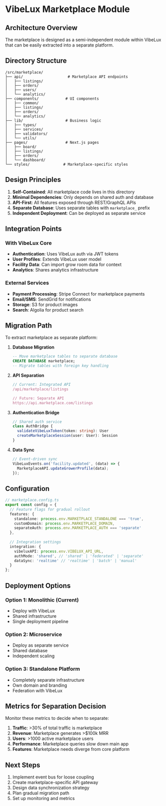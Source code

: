 # VibeLux Marketplace Module

## Architecture Overview

The marketplace is designed as a semi-independent module within VibeLux that can be easily extracted into a separate platform.

## Directory Structure

```
/src/marketplace/
├── api/                    # Marketplace API endpoints
│   ├── listings/
│   ├── orders/
│   ├── users/
│   └── analytics/
├── components/            # UI components
│   ├── common/
│   ├── listings/
│   ├── orders/
│   └── analytics/
├── lib/                   # Business logic
│   ├── types/
│   ├── services/
│   ├── validators/
│   └── utils/
├── pages/                 # Next.js pages
│   ├── board/
│   ├── listings/
│   ├── orders/
│   └── dashboard/
└── styles/               # Marketplace-specific styles
```

## Design Principles

1. **Self-Contained**: All marketplace code lives in this directory
2. **Minimal Dependencies**: Only depends on shared auth and database
3. **API-First**: All features exposed through REST/GraphQL APIs
4. **Separate Database**: Uses separate tables with `marketplace_` prefix
5. **Independent Deployment**: Can be deployed as separate service

## Integration Points

### With VibeLux Core
- **Authentication**: Uses VibeLux auth via JWT tokens
- **User Profiles**: Extends VibeLux user model
- **Facility Data**: Can import grow room data for context
- **Analytics**: Shares analytics infrastructure

### External Services
- **Payment Processing**: Stripe Connect for marketplace payments
- **Email/SMS**: SendGrid for notifications
- **Storage**: S3 for product images
- **Search**: Algolia for product search

## Migration Path

To extract marketplace as separate platform:

1. **Database Migration**
   ```sql
   -- Move marketplace tables to separate database
   CREATE DATABASE marketplace;
   -- Migrate tables with foreign key handling
   ```

2. **API Separation**
   ```typescript
   // Current: Integrated API
   /api/marketplace/listings
   
   // Future: Separate API
   https://api.marketplace.com/listings
   ```

3. **Authentication Bridge**
   ```typescript
   // Shared auth service
   class AuthBridge {
     validateVibeLuxToken(token: string): User
     createMarketplaceSession(user: User): Session
   }
   ```

4. **Data Sync**
   ```typescript
   // Event-driven sync
   VibeLuxEvents.on('facility.updated', (data) => {
     MarketplaceAPI.updateGrowerProfile(data);
   });
   ```

## Configuration

```typescript
// marketplace.config.ts
export const config = {
  // Feature flags for gradual rollout
  features: {
    standalone: process.env.MARKETPLACE_STANDALONE === 'true',
    customDomain: process.env.MARKETPLACE_DOMAIN,
    separateAuth: process.env.MARKETPLACE_AUTH === 'separate'
  },
  
  // Integration settings
  integration: {
    vibeluxAPI: process.env.VIBELUX_API_URL,
    authMode: 'shared', // 'shared' | 'federated' | 'separate'
    dataSync: 'realtime' // 'realtime' | 'batch' | 'manual'
  }
};
```

## Deployment Options

### Option 1: Monolithic (Current)
- Deploy with VibeLux
- Shared infrastructure
- Single deployment pipeline

### Option 2: Microservice
- Deploy as separate service
- Shared database
- Independent scaling

### Option 3: Standalone Platform
- Completely separate infrastructure
- Own domain and branding
- Federation with VibeLux

## Metrics for Separation Decision

Monitor these metrics to decide when to separate:

1. **Traffic**: >30% of total traffic is marketplace
2. **Revenue**: Marketplace generates >$100k MRR
3. **Users**: >1000 active marketplace users
4. **Performance**: Marketplace queries slow down main app
5. **Features**: Marketplace needs diverge from core platform

## Next Steps

1. Implement event bus for loose coupling
2. Create marketplace-specific API gateway
3. Design data synchronization strategy
4. Plan gradual migration path
5. Set up monitoring and metrics
